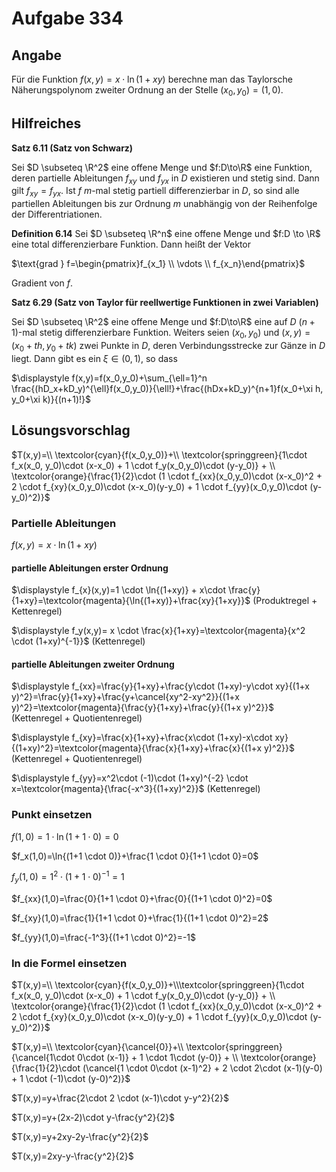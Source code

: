 # Aufgabe 334
## Angabe

Für die Funktion $f(x,y)=x\cdot \ln{(1+xy)}$ berechne man das Taylorsche Näherungspolynom zweiter Ordnung an der Stelle $(x_0,y_0)=(1,0)$.

## Hilfreiches

**Satz 6.11 (Satz von Schwarz)**

Sei $D \subseteq \R^2$ eine offene Menge und $f:D\to\R$ eine Funktion, deren partielle Ableitungen $f_{xy}$ und $f_{yx}$ in $D$ existieren und stetig sind. Dann gilt $f_{xy}=f_{yx}$. Ist $f$ $m$-mal stetig partiell differenzierbar in $D$, so sind alle partiellen Ableitungen bis zur Ordnung $m$ unabhängig von der Reihenfolge der Differentriationen. 

**Definition 6.14**
Sei $D \subseteq \R^n$ eine offene Menge und $f:D \to \R$ eine total differenzierbare Funktion. Dann heißt der Vektor 

$\text{grad } f=\begin{pmatrix}f_{x_1} \\ \vdots \\ f_{x_n}\end{pmatrix}$

Gradient von $f$.

**Satz 6.29 (Satz von Taylor für reellwertige Funktionen in zwei Variablen)**

Sei $D \subseteq \R^2$ eine offene Menge und $f:D\to\R$ eine auf $D$ $(n+1)$-mal stetig differenzierbare Funktion. Weiters seien $(x_0,y_0)$ und $(x,y)=(x_0+th, y_0+tk)$ zwei Punkte in $D$, deren Verbindungsstrecke zur Gänze in $D$ liegt. Dann gibt es ein $\xi \in (0,1)$, so dass

$\displaystyle f(x,y)=f(x_0,y_0)+\sum_{\ell=1}^n \frac{(hD_x+kD_y)^{\ell}f(x_0,y_0)}{\ell!}+\frac{(hDx+kD_y)^{n+1}f(x_0+\xi h, y_0+\xi k)}{(n+1)!}$

## Lösungsvorschlag

$T(x,y)=\\  \textcolor{cyan}{f(x_0,y_0)}+\\ \textcolor{springgreen}{1\cdot f_x(x_0, y_0)\cdot (x-x_0) + 1 \cdot f_y(x_0,y_0)\cdot (y-y_0)} + \\ \textcolor{orange}{\frac{1}{2}\cdot (1 \cdot f_{xx}(x_0,y_0)\cdot (x-x_0)^2 + 2 \cdot f_{xy}(x_0,y_0)\cdot (x-x_0)(y-y_0) + 1 \cdot f_{yy}(x_0,y_0)\cdot (y-y_0)^2)}$

### Partielle Ableitungen

$f(x,y)=x\cdot \ln{(1+xy)}$

#### partielle Ableitungen erster Ordnung

$\displaystyle f_{x}(x,y)=1 \cdot \ln{(1+xy)} + x\cdot \frac{y}{1+xy}=\textcolor{magenta}{\ln{(1+xy)}+\frac{xy}{1+xy}}$ (Produktregel + Kettenregel)

$\displaystyle f_y(x,y)= x \cdot \frac{x}{1+xy}=\textcolor{magenta}{x^2 \cdot (1+xy)^{-1}}$ (Kettenregel)

#### partielle Ableitungen zweiter Ordnung

$\displaystyle f_{xx}=\frac{y}{1+xy}+\frac{y\cdot (1+xy)-y\cdot xy}{(1+x y)^2}=\frac{y}{1+xy}+\frac{y+\cancel{xy^2-xy^2}}{(1+x y)^2}=\textcolor{magenta}{\frac{y}{1+xy}+\frac{y}{(1+x y)^2}}$ (Kettenregel + Quotientenregel)

$\displaystyle f_{xy}=\frac{x}{1+xy}+\frac{x\cdot (1+xy)-x\cdot xy}{(1+xy)^2}=\textcolor{magenta}{\frac{x}{1+xy}+\frac{x}{(1+x y)^2}}$ (Kettenregel + Quotientenregel)

$\displaystyle f_{yy}=x^2\cdot (-1)\cdot (1+xy)^{-2} \cdot x=\textcolor{magenta}{\frac{-x^3}{(1+xy)^2}}$ (Kettenregel)

### Punkt einsetzen

$f(1,0)=1\cdot \ln{(1+1 \cdot 0)}=0$

$f_x(1,0)=\ln{(1+1 \cdot 0)}+\frac{1 \cdot 0}{1+1 \cdot 0}=0$

$f_y(1,0)=1^2 \cdot (1+1 \cdot 0)^{-1}=1$

$f_{xx}(1,0)=\frac{0}{1+1 \cdot 0}+\frac{0}{(1+1 \cdot 0)^2}=0$

$f_{xy}(1,0)=\frac{1}{1+1 \cdot 0}+\frac{1}{(1+1 \cdot 0)^2}=2$

$f_{yy}(1,0)=\frac{-1^3}{(1+1 \cdot 0)^2}=-1$

### In die Formel einsetzen

$T(x,y)=\\ \textcolor{cyan}{f(x_0,y_0)}+\\\textcolor{springgreen}{1\cdot f_x(x_0, y_0)\cdot (x-x_0) + 1 \cdot f_y(x_0,y_0)\cdot (y-y_0)} + \\ \textcolor{orange}{\frac{1}{2}\cdot (1 \cdot f_{xx}(x_0,y_0)\cdot (x-x_0)^2 + 2 \cdot f_{xy}(x_0,y_0)\cdot (x-x_0)(y-y_0) + 1 \cdot f_{yy}(x_0,y_0)\cdot (y-y_0)^2)}$

$T(x,y)=\\ \textcolor{cyan}{\cancel{0}}+\\ \textcolor{springgreen}{\cancel{1\cdot 0\cdot (x-1)} + 1 \cdot 1\cdot (y-0)} + \\ \textcolor{orange}{\frac{1}{2}\cdot (\cancel{1 \cdot 0\cdot (x-1)^2} + 2 \cdot 2\cdot (x-1)(y-0) + 1 \cdot (-1)\cdot (y-0)^2)}$

$T(x,y)=y+\frac{2\cdot 2 \cdot (x-1)\cdot y-y^2}{2}$

$T(x,y)=y+(2x-2)\cdot y-\frac{y^2}{2}$

$T(x,y)=y+2xy-2y-\frac{y^2}{2}$

$T(x,y)=2xy-y-\frac{y^2}{2}$